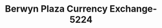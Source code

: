 ---
f_zip-code: 60423
f_state-code: IL
title: Berwyn Plaza Currency Exchange-5224
f_phone: 815-469-2164
f_city-only: Frankfort
f_address: 20723 Cardinal Ct Frankfort
f_location-unique-id: '5224'
slug: berwyn-plaza-currency-exchange-5224
updated-on: '2024-05-30T13:46:58.046Z'
created-on: '2024-05-30T13:36:59.803Z'
published-on: '2024-05-30T13:54:32.469Z'
f_city-state: cms/city/frankfort-il.md
f_company: cms/company/berwyn-plaza-currency-exchange.md
f_state: cms/state/illinois.md
layout: '[payday-loan].html'
tags: payday-loan
---